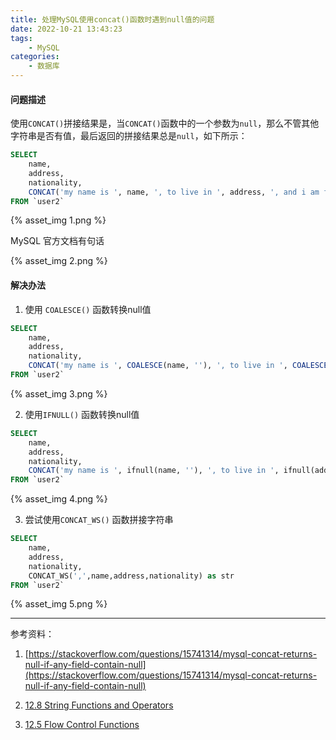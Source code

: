 ```yaml
---
title: 处理MySQL使用concat()函数时遇到null值的问题
date: 2022-10-21 13:43:23
tags:
	- MySQL
categories:
    - 数据库
---
```




#### 问题描述

使用`CONCAT()`拼接结果是，当`CONCAT()`函数中的一个参数为`null`，那么不管其他字符串是否有值，最后返回的拼接结果总是`null`，如下所示：
```sql
SELECT
	name,
	address,
	nationality,
	CONCAT('my name is ', name, ', to live in ', address, ', and i am from ', nationality) as str
FROM `user2`
```

<!-- more -->

{% asset_img 1.png %}



MySQL 官方文档有句话

{% asset_img 2.png %}


#### 解决办法
1. 使用 `COALESCE()` 函数转换null值

```sql
SELECT
	name,
	address,
	nationality,
	CONCAT('my name is ', COALESCE(name, ''), ', to live in ', COALESCE(address, ''), ', and i am from ', COALESCE(nationality, '')) as str
FROM `user2`
```

{% asset_img 3.png %}

2. 使用`IFNULL()` 函数转换null值
```sql
SELECT
	name,
	address,
	nationality,
	CONCAT('my name is ', ifnull(name, ''), ', to live in ', ifnull(address, ''), ', and i am from ', ifnull(nationality, '')) as str
FROM `user2`
```

{% asset_img 4.png %}

3. 尝试使用`CONCAT_WS()` 函数拼接字符串
```sql
SELECT
	name,
	address,
	nationality,
	CONCAT_WS(',',name,address,nationality) as str
FROM `user2`
```
{% asset_img 5.png %}


--------------------------------------
参考资料：

1. [https://stackoverflow.com/questions/15741314/mysql-concat-returns-null-if-any-field-contain-null](https://stackoverflow.com/questions/15741314/mysql-concat-returns-null-if-any-field-contain-null) 

2. [12.8 String Functions and Operators](https://dev.mysql.com/doc/refman/8.0/en/string-functions.html#function_concat)

3. [12.5 Flow Control Functions](https://dev.mysql.com/doc/refman/8.0/en/flow-control-functions.html#function_ifnull)
